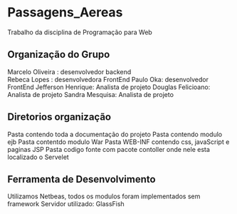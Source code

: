 # Passagens_Aereas
Trabalho da disciplina de Programação para Web

## Organização do Grupo

Marcelo Oliveira : desenvolvedor backend<br/>
Rebeca Lopes : desenvolvedora FrontEnd
Paulo Oka: desenvolvedor FrontEnd
Jefferson Henrique: Analista de projeto
Douglas Felicioano: Analista de projeto
Sandra Mesquisa: Analista de projeto

## Diretorios organização

Pasta contendo toda a documentação do projeto
Pasta contendo modulo ejb
Pasta contentdo modulo War
Pasta WEB-INF contendo css, javaScript e paginas JSP
Pasta codigo fonte com pacote contoller onde nele esta localizado o Servelet

## Ferramenta de Desenvolvimento

Utilizamos Netbeas, todos os modulos foram implementados sem framework
Servidor utilizado: GlassFish

